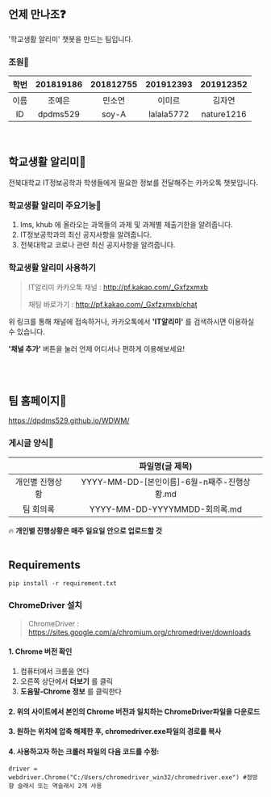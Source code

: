 ## 언제 만나조&#10067;
'학교생활 알리미' 챗봇을 만드는 팀입니다.

### 조원&#127800;
| 학번 | 201819186 | 201812755 | 201912393 | 201912352 |
| :---: | :---: | :---: | :---: | :---: |
| 이름 | 조예은 | 민소연 | 이미르 | 김자연 |
| ID | dpdms529 | soy-A | lalala5772 | nature1216 |
<br/>

## 학교생활 알리미&#127979;
전북대학교 IT정보공학과 학생들에게 필요한 정보를 전달해주는 카카오톡 챗봇입니다.
<br/>

### 학교생활 알리미 주요기능&#128172;
1. lms, khub 에 올라오는 과목들의 과제 및 과제별 제출기한을 알려줍니다.
2. IT정보공학과의 최신 공지사항을 알려줍니다.
3. 전북대학교 코로나 관련 최신 공지사항을 알려줍니다.

### 학교생활 알리미 사용하기
>IT알리미 카카오톡 채널 : http://pf.kakao.com/_Gxfzxmxb
>
>채팅 바로가기 : http://pf.kakao.com/_Gxfzxmxb/chat

위 링크를 통해 채널에 접속하거나, 카카오톡에서 **'IT알리미'** 를 검색하시면 이용하실 수 있습니다.

**'채널 추가'** 버튼을 눌러 언제 어디서나 편하게 이용해보세요!

<br/><br/>

## 팀 홈페이지&#128214;
https://dpdms529.github.io/WDWM/

### 게시글 양식&#128196;
|   | 파일명(글 제목) |
| :---: | :---: |
| 개인별 진행상황 | YYYY-MM-DD-[본인이름]-6월-n째주-진행상황.md |
| 팀 회의록 | YYYY-MM-DD-YYYYMMDD-회의록.md |

&#128293; **개인별 진행상황은 매주 일요일 안으로 업로드할 것**
<br/><br/>

## Requirements
```
pip install -r requirement.txt
```
### ChromeDriver 설치
>ChromeDriver : https://sites.google.com/a/chromium.org/chromedriver/downloads
#### 1. Chrome 버전 확인
1) 컴퓨터에서 크롬을 연다
2) 오른쪽 상단에서 **더보기** 를 클릭
3) **도움말-Chrome 정보** 를 클릭한다
#### 2. 위의 사이트에서 본인의 Chrome 버전과 일치하는 ChromeDriver파일을 다운로드
#### 3. 원하는 위치에 압축 해제한 후, chromedriver.exe파일의 경로를 복사
#### 4. 사용하고자 하는 크롤러 파일의 다음 코드를 수정:
```
driver = webdriver.Chrome("C:/Users/chromedriver_win32/chromedriver.exe") #정방향 슬래시 또는 역슬래시 2개 사용
```
